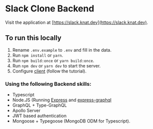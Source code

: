 # Slack Clone Backend

Visit the application at [https://slack.knat.dev](https://slack.knat.dev).

## To run this locally

1. Rename `.env.example` to `.env` and fill in the data.
1. Run `npm install` or `yarn`.
1. Run `npm build:once` or `yarn build:once`.
1. Run `npm dev` or `yarn dev` to start the server.
1. Configure [client](https://github.com/Knat-Dev/Slack-Clone-Frontend) (follow the tutorial).

### Using the following Backend skills:

- Typescript
- Node.JS (Running [Express](https://expressjs.com/) and [express-graphql](https://github.com/graphql/express-graphql)
- GraphQL + Type-GraphQL
- Apollo Server
- JWT based authentication
- Mongoose + Typegoose (MongoDB ODM for Typescript).
